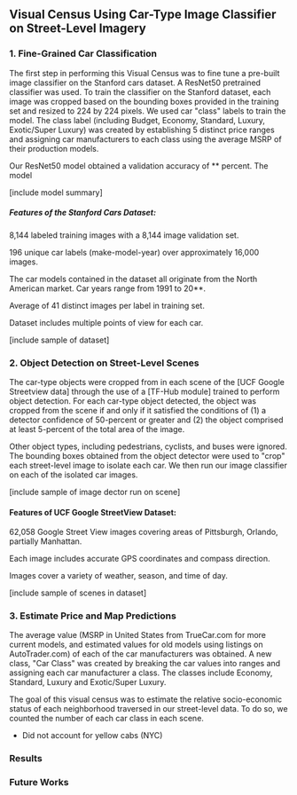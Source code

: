 ## Visual Census Using Car-Type Image Classifier on Street-Level Imagery

### 1. Fine-Grained Car Classification

The first step in performing this Visual Census was to fine tune a pre-built image classifier on the Stanford cars dataset. A ResNet50 pretrained classifier was used. To train the classifier on the Stanford dataset, each image was cropped based on the bounding boxes provided in the training set and resized to 224 by 224 pixels. We used car "class" labels to train the model. The class label (including Budget, Economy, Standard, Luxury, Exotic/Super Luxury) was created by establishing 5 distinct price ranges and assigning car manufacturers to each class using the average MSRP of their production models. 

Our ResNet50 model obtained a validation accuracy of ** percent. The model 

[include model summary]

##### Features of the Stanford Cars Dataset:

8,144 labeled training images with a 8,144 image validation set.

196 unique car labels (make-model-year) over approximately 16,000 images. 

The car models contained in the dataset all originate from the North American market. Car years range from 1991 to 20**.

Average of 41 distinct images per label in training set.

Dataset includes multiple points of view for each car.

[include sample of dataset]

### 2. Object Detection on Street-Level Scenes

The car-type objects were cropped from in each scene of the [UCF Google Streetview data] through the use of a [TF-Hub module] trained to perform object detection. For each car-type object detected, the object was cropped from the scene if and only if it satisfied the conditions of (1) a detector confidence of 50-percent or greater and (2) the object comprised at least 5-percent of the total area of the image.

Other object types, including pedestrians, cyclists, and buses were ignored. The bounding boxes obtained from the object detector were used to "crop" each street-level image to isolate each car. We then run our image classifier on each of the isolated car images. 

[include sample of image dector run on scene]

#### Features of UCF Google StreetView Dataset:

62,058 Google Street View images covering areas of Pittsburgh, Orlando, partially Manhattan.

Each image includes accurate GPS coordinates and compass direction.

Images cover a variety of weather, season, and time of day.

[include sample of scenes in dataset]

### 3. Estimate Price and Map Predictions

The average value (MSRP in United States from TrueCar.com for more current models, and estimated values for old models using listings on AutoTrader.com) of each of the car manufacturers was obtained. A new class, "Car Class" was created by breaking the car values into ranges and assigning each car manufacturer a class. The classes include Economy, Standard, Luxury and Exotic/Super Luxury. 

The goal of this visual census was to estimate the relative socio-economic status of each neighborhood traversed in our street-level data. To do so, we counted the number of each car class in each scene. 

- Did not account for yellow cabs (NYC)

### Results

### Future Works